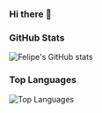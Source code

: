 ### Hi there 👋

### GitHub Stats

![Felipe's GitHub stats](https://github-readme-stats.vercel.app/api?username=felpgoes&show_icons=true&theme=radical)

### Top Languages

![Top Languages](https://github-readme-stats.vercel.app/api/top-langs/?username=felpgoes&layout=compact&theme=radical)
